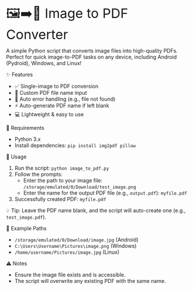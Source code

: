 
<span style="font-size: 36px;">🖼️➡️📄 Image to PDF Converter</span>

A simple Python script that converts image files into high-quality PDFs. Perfect for quick image-to-PDF tasks on any device, including Android (Pydroid), Windows, and Linux!

✨ Features
- ✅ Single-image to PDF conversion
- 📝 Custom PDF file name input
- 🚫 Auto error handling (e.g., file not found)
- ⚡ Auto-generate PDF name if left blank
- 💻 Lightweight & easy to use

🚀 Requirements
- Python 3.x
- Install dependencies: `pip install img2pdf pillow`

🔧 Usage
1. Run the script: `python image_to_pdf.py`
2. Follow the prompts:
    - Enter the path to your image file: `/storage/emulated/0/Download/test_image.png`
    - Enter the name for the output PDF file (e.g., `output.pdf`): `myfile.pdf`
3. Successfully created PDF: `myfile.pdf`

💡 Tip: Leave the PDF name blank, and the script will auto-create one (e.g., `test_image.pdf`).

📂 Example Paths
- `/storage/emulated/0/Download/image.jpg` (Android)
- `C:\Users\Username\Pictures\image.png` (Windows)
- `/home/username/Pictures/image.jpg` (Linux)

⚠️ Notes
- Ensure the image file exists and is accessible.
- The script will overwrite any existing PDF with the same name.

